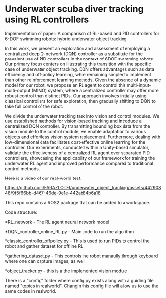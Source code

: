 # Underwater scuba diver tracking using RL controllers
Implementation of paper: A comparison of RL-based and PID controllers for 6-DOF swimming robots: hybrid underwater object tracking

In this work, we present an exploration and assessment of employing a centralized deep Q-network (DQN) controller as a substitute for the prevalent use of PID controllers in the context of 6DOF swimming robots. Our primary focus centers on illustrating this transition with the specific case of underwater object tracking. DQN offers advantages such as data efficiency and off-policy learning, while remaining simpler to implement than other reinforcement learning methods. Given the absence of a dynamic model for our robot, we propose an RL agent to control this multi-input-multi-output (MIMO) system, where a centralized controller may offer more robust control than distinct PIDs. Our approach involves initially using classical controllers for safe exploration, then gradually shifting to DQN to take full control of the robot.

We divide the underwater tracking task into vision and control modules. We use established methods for vision-based tracking and introduce a centralized DQN controller. By transmitting bounding box data from the vision module to the control module, we enable adaptation to various objects and effortless vision system replacement. Furthermore, dealing with low-dimensional data facilitates cost-effective online learning for the controller. Our experiments, conducted within a Unity-based simulator, validate the effectiveness of a centralized RL agent over separated PID controllers, showcasing the applicability of our framework for training the underwater RL agent and improved performance compared to traditional control methods. 

Here is a video of our real-world test:

https://github.com/FARAZLOTFI/underwater_object_tracking/assets/44290848/9f5f66bb-d467-46de-9e1e-442ab84b6a18


This repo contains a ROS2 package that can be added to a workspace. 

Code structure:

*RL_network - The RL agent neural network model 

*DQN_controller_online_RL.py - Main code to run the algorithm 

*classic_controller_offpolicy.py - This is used to run PIDs to control the robot and gather dataset for offline RL

*gathering_dataset.py - This controls the robot manaully through keyboard where one can capture images, as well

*object_tracker.py - this is a the implemented vision module 

There is a "config" folder where config.py exists along with a guiding file named "topics in realworld". Changin this config file will allow us to use the same codes in realworld. 
